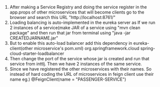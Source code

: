 1. After making a Service Registry and doing the service register in the app.props of other microservices that will become clients go to the browser and search this URL "http://localhost:8761/"
2. Loading balancing is auto-implemented in the eureka server as If we run 2 instances of a service(make JAR of a service using "mvn clean package" and then run that jar from terminal using "java -jar CREATEDJARNAME.jar"
3. But to enable this auto-load balancer add this dependency in eureka-client(other microservice's pom.xml)
    <dependency>
			<groupId>org.springframework.cloud</groupId>
			<artifactId>spring-cloud-starter-loadbalancer</artifactId>
		</dependency>
5. Then change the port of the service whose jar is created and run that service from inttlj. Then we have 2 instances of the same service.
6. Since we have  registered the other microservices with their names. So instead of hard coding the URL of microservices in feign client use their name eg.) @FeignClient(name = "PASSENGER-SERVICE")
